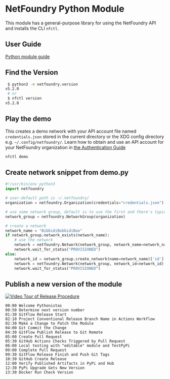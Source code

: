 # NetFoundry Python Module

This module has a general-purpose library for using the NetFoundry API and installs the CLI `nfctl`.

## User Guide

[Python module guide](https://developer.netfoundry.io/guides/python/)

## Find the Version

```bash
 $ python3 -m netfoundry.version
v5.2.0
 # or
 $ nfctl version
v5.2.0
```

## Play the demo

This creates a demo network with your API account file named `credentials.json` stored in the current directory or the XDG config directory e.g. `~/.config/netfoundry/`. Learn how to obtain and use an API account for your NetFoundry organization in [the Authentication Guide](https://developer.netfoundry.io/guides/authentication/)

```bash
nfctl demo
```

## Create network snippet from demo.py

```python
#!/usr/bin/env python3
import netfoundry

# user-default path is ~/.netfoundry/
organization = netfoundry.Organization(credentials="credentials.json")

# use some network group, default is to use the first and there's typically only one
network_group = netfoundry.NetworkGroup(organization)

# create a network
network_name = "BibbidiBobbidiBoo"
if network_group.network_exists(network_name):
    # use the network
    network = netfoundry.Network(network_group, network_name=network_name)
    network.wait_for_status("PROVISIONED")
else:
    network_id = network_group.create_network(name=network_name)['id']
    network = netfoundry.Network(network_group, network_id=network_id)
    network.wait_for_status("PROVISIONED")
```

## Publish a new version of the module

[![Video Tour of Release Procedure](https://img.youtube.com/vi/RlIa2mv8YIM/0.jpg)](https://youtu.be/RlIa2mv8YIM)

```
00:00 Welcome Pythonistas
00:50 Determine next version number
01:30 GitFlow Release Start
02:10 Project Conventional Release Branch Name in Actions Workflow
02:30 Make a Change to Patch the Module
04:00 Git Commit the Change
04:30 GitFlow Publish Release to Git Remote
05:00 Create Pull Request
05:30 GitHub Actions Checks Triggered by Pull Request
06:00 Local testing with "editable" module and TestPyPi
09:00 Complete Pull Request
09:30 GitFlow Release Finish and Push Git Tags
10:30 GitHub Create Release
12:00 Verify Published Artifacts in PyPi and Hub
12:30 PyPi Upgrade Gets New Version
13:30 Docker Run Check Version
```
